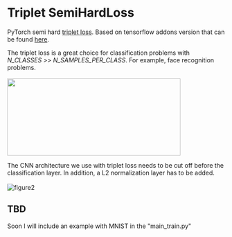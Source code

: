 # Triplet SemiHardLoss
PyTorch semi hard [triplet loss](https://arxiv.org/pdf/1503.03832.pdf). Based on tensorflow addons version that can be found [here](https://www.tensorflow.org/addons/tutorials/losses_triplet). 

The triplet loss is a great choice for classification problems with *N_CLASSES >> N_SAMPLES_PER_CLASS*. For example, face recognition problems. 
<br/><br/>
<img src="https://user-images.githubusercontent.com/18154355/61485418-1cbb1f00-a96f-11e9-8de8-3c46eef5a7dc.png" width="400" height="178" />

The CNN architecture we use with triplet loss needs to be cut off before the classification layer. In addition, a L2 normalization layer has to be added. 
<br/><br/>
![figure2](https://user-images.githubusercontent.com/18154355/61485417-1cbb1f00-a96f-11e9-8d6a-94964ce8c4db.png)

## TBD
Soon I will include an example with MNIST in the "main_train.py"
